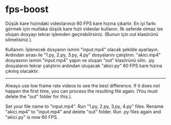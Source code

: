 # fps-boost
Düşük kare hızındaki videolarınızı 60 FPS kare hızına çıkartır.
En iyi farkı görmek için mutlaka düşük kare hızlı videolar kullanın.
İlk seferde olmaz ise oluşan dosyayı tekrar işlemden geçirebilirsiniz. (Bunun için out klasörünü silmelisiniz.).

Kullanım:
İşlenecek dosyanın ismini "input.mp4" olacak şekilde ayarlayın.
Ardından sırası ile "1.py, 2.py, 3.py, 4.py" dosyalarını çalıştırın.
"akici.mp4" dosyasının ismini "input.mp4" yapın ve oluşan "out" klasörünü silin.
.py dosyalarını tekrar çalıştırın ardından oluşacak "akici.py" 60 FPS kare hızına çıkmış olacaktır.

------------------------------------

Always use low frame rate videos to see the best difference.
If it does not happen the first time, you can process the resulting file again. (You must delete the "out" folder for this.).

Set your file name to "input.mp4".
Run "1.py, 2.py, 3.py, 4.py" files.
Rename "akici.mp4" to "input.mp4" and delete "out" folder.
Run .py files again and "akici.py" is now 60 FPS.
